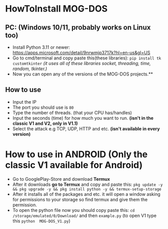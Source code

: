 # HowToInstall MOG-DOS

## PC: (Windows 10/11, probably works on Linux too)
- Install Python 3.11 or newer: https://apps.microsoft.com/detail/9nrwmjp3717k?hl=en-us&gl=US
- Go to cmd/terminal and copy paste this(these libraries): ``pip install tk customtkinter``
*(it uses all of these libraries socket, threading, time, random, tkinter.)*
- Now you can open any of the versions of the MOG-DOS projects.**

## How to use
- Input the IP
- The port you should use is ``80``
- Type the number of threads. (that your CPU has/handles)
- Input the seconds (time) for how much you want to run. **(isn't in the classic V1 and V2, only in V1.1)**
- Select the attack e.g TCP, UDP, HTTP and etc. **(isn't available in every version)**

# How to use in ANDROID (Only the classic V1 available for Android)
- Go to GooglePlay-Store and download **Termux**
- After it downloads **go to Termux** and copy and paste this: ``pkg update -y && pkg upgrade -y && pkg install python -y && termux-setup-storage``
- After it installs all of the packages and etc. it will open a window asking for permissions to your storage so find termux and give them the permission.
- To open the python file now you should copy paste this: ``cd /storage/emulated/0/Download/`` and then ``example.py`` (to open V1 type this ``python  MOG-DOS_V1.py``)
